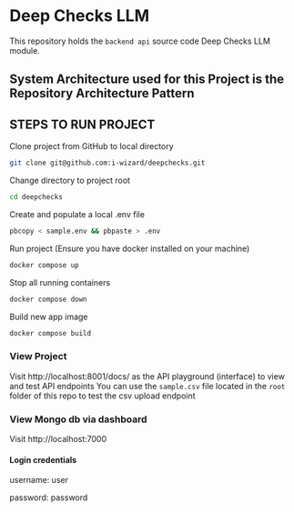 # Deep Checks LLM

This repository holds the `backend api` source code Deep Checks LLM module.

## System Architecture used for this Project is the Repository Architecture Pattern

## STEPS TO RUN PROJECT

Clone project from GitHub to local directory

```bash
git clone git@github.com:i-wizard/deepchecks.git
```

Change directory to project root

```bash
cd deepchecks
```

Create and populate a local .env file

```bash
pbcopy < sample.env && pbpaste > .env
```

Run project (Ensure you have docker installed on your machine)

```bash
docker compose up
```

Stop all running containers

```bash
docker compose down
```

Build new app image

```bash
docker compose build
```

### View Project

Visit http://localhost:8001/docs/ as the API playground (interface) to view and test API endpoints
You can use the `sample.csv` file located in the `root` folder of this repo to test the csv upload endpoint

### View Mongo db via dashboard

Visit http://localhost:7000

#### Login credentials

username: user

password: password

